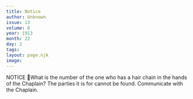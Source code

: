 ```yaml
---
title: Notice
author: Unknown
issue: 13
volume: 8
year: 1913
month: 22
day: 2
tags:
layout: page.njk
image:
---
```

NOTICE What is the number of the one who has a hair chain in the hands of the Chaplain? The parties it is for cannot be found. Communicate with the Chaplain. 
